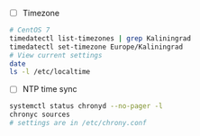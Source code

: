 - [ ] Timezone
```bash
# CentOS 7
timedatectl list-timezones | grep Kaliningrad
timedatectl set-timezone Europe/Kaliningrad
# View current settings
date
ls -l /etc/localtime
```

- [ ] NTP time sync
```bash
systemctl status chronyd --no-pager -l
chronyc sources
# settings are in /etc/chrony.conf
```
